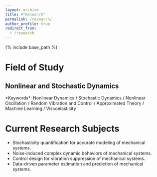 ```yaml
---
layout: archive
title: #"Research"
permalink: /research/
author_profile: true
redirect_from:
  - /research
---
```


{% include base_path %}

Field of Study
=====

<h2> Nonlinear and Stochastic Dynamics </h2>
*Keywords*: Nonlinear Dynamics / Stochastic Dynamics / Nonlinear Oscillation / Random Vibration and Control / Approximated Theory / Machine Learning / Viscoelasticity

<br/>

Current Research Subjects
=====
* Stochasticity quantification for accurate modeling of mechanical systems.
* Noise-induced complex dynamic behaviors of mechanical systems.
* Control design for vibration suppression of mechanical systems.
* Data-driven parameter estimation and prediction of mechanical systems.
